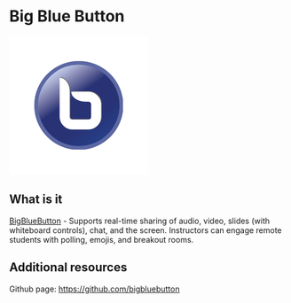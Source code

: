 # Big Blue Button

![Service logo](bbb.png)

## What is it

[BigBlueButton](https://bigbluebutton.org/) - Supports real-time sharing of audio, video, slides (with whiteboard controls), chat, and the screen. Instructors can engage remote students with polling, emojis, and breakout rooms.

## Additional resources

Github page: https://github.com/bigbluebutton